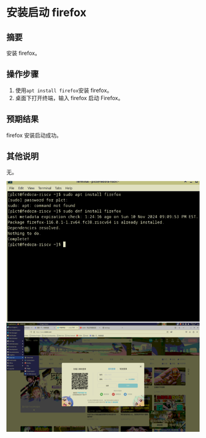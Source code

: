 # 安装启动 firefox

## 摘要

安装 firefox。

## 操作步骤

1. 使用```apt install firefox```安装 firefox。
2. 桌面下打开终端，输入 firefox 启动 Firefox。

## 预期结果

firefox 安装启动成功。

## 其他说明

无。

![alt text](image-115.png)
![alt text](image-116.png)